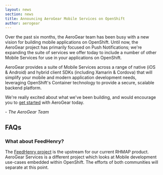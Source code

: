 ```yaml
---
layout: news
section: news
title: Announcing AeroGear Mobile Services on OpenShift
author: aerogear
---
```


Over the past six months, the AeroGear team has been busy with a new vision for building mobile applications on OpenShift. Until now, the AeroGear project has primarily focused on Push Notifications; we're expanding the suite of services we offer today to include a number of other Mobile Services for use in your applications on OpenShift.

AeroGear provides a suite of Mobile Services across a range of native (iOS & Android) and hybrid client SDKs (including Xamarin & Cordova) that will simplify your mobile and modern application development needs, leveraging OpenShift's Container technology to provide a secure, scalable backend platform.

We're really excited about what we've been building, and would encourage you to [get started](/getting-started/) with AeroGear today.

\- *The AeroGear Team*

## FAQs

### What about FeedHenry?

The [FeedHenry project](http://feedhenry.org) is the upstream for our current RHMAP product. AeroGear Services is a different project which looks at Mobile development use-cases embedded within OpenShift. The efforts of both communities will separate at this point.
